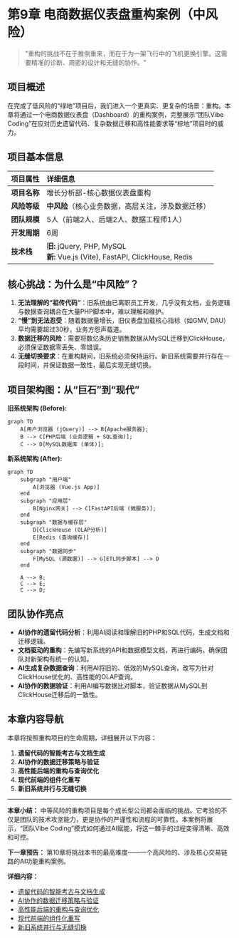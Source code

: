 # 第9章 电商数据仪表盘重构案例（中风险）

> "重构的挑战不在于推倒重来，而在于为一架飞行中的飞机更换引擎。这需要精准的诊断、周密的设计和无缝的协作。"

## 项目概述

在完成了低风险的“绿地”项目后，我们进入一个更真实、更复杂的场景：重构。本章将通过一个电商数据仪表盘（Dashboard）的重构案例，完整展示“团队Vibe Coding”在应对历史遗留代码、复杂数据迁移和高性能要求等“棕地”项目时的威力。

## 项目基本信息

| 项目属性 | 详细信息 |
| :--- | :--- |
| **项目名称** | 增长分析部-核心数据仪表盘重构 |
| **风险等级** | **中风险**（核心业务数据，高层关注，涉及数据迁移） |
| **团队规模** | 5人（前端2人、后端2人、数据工程师1人） |
| **开发周期** | 6周 |
| **技术栈** | **旧:** jQuery, PHP, MySQL<br>**新:** Vue.js (Vite), FastAPI, ClickHouse, Redis |

## 核心挑战：为什么是“中风险”？

1.  **无法理解的“祖传代码”**：旧系统由已离职员工开发，几乎没有文档，业务逻辑与数据查询耦合在大量PHP脚本中，难以理解和维护。
2.  **“慢”到无法忍受**：随着数据量增长，旧仪表盘加载核心指标（如GMV, DAU）平均需要超过30秒，业务方怨声载道。
3.  **数据迁移的风险**：需要将数亿条历史销售数据从MySQL迁移到ClickHouse，必须保证数据零丢失、零错误。
4.  **无缝切换要求**：在重构期间，旧系统必须保持运行。新旧系统需要并行存在一段时间，并保证数据一致性，最后实现无缝切换。

## 项目架构图：从“巨石”到“现代”

**旧系统架构 (Before):**
```mermaid
graph TD
    A[用户浏览器 (jQuery)] --> B{Apache服务器};
    B --> C[PHP后端 (业务逻辑 + SQL查询)];
    C --> D[MySQL数据库 (单体)];
```

**新系统架构 (After):**
```mermaid
graph TD
    subgraph "用户端"
        A[浏览器 (Vue.js App)]
    end
    subgraph "应用层"
        B[Nginx网关] --> C[FastAPI后端 (微服务)];
    end
    subgraph "数据与缓存层"
        D[ClickHouse (OLAP分析)]
        E[Redis (查询缓存)]
    end
    subgraph "数据同步"
        F[MySQL (源数据)] --> G[ETL同步脚本] --> D
    end

    A --> B;
    C --> E;
    C --> D;
```

## 团队协作亮点

- **AI协作的遗留代码分析**：利用AI阅读和理解旧的PHP和SQL代码，生成文档和迁移逻辑。
- **文档驱动的重构**：先编写新系统的API和数据模型文档，再进行编码，确保团队对新架构有统一的认知。
- **AI生成复杂数据查询**：利用AI将旧的、低效的MySQL查询，改写为针对ClickHouse优化的、高性能的OLAP查询。
- **AI协作的数据验证**：利用AI编写数据比对脚本，验证数据从MySQL到ClickHouse迁移后的一致性。

## 本章内容导航

本章将按照重构项目的生命周期，详细展开以下内容：
1.  **遗留代码的智能考古与文档生成**
2.  **AI协作的数据迁移策略与验证**
3.  **高性能后端的重构与查询优化**
4.  **现代前端的组件化重写**
5.  **新旧系统并行与无缝切换**

---

**本章小结：** 中等风险的重构项目是每个成长型公司都会面临的挑战。它考验的不仅是团队的技术攻坚能力，更是协作的严谨性和流程的可靠性。本案例将展示，“团队Vibe Coding”模式如何通过AI赋能，将这一棘手的过程变得清晰、高效和可控。

**下一章预告：** 第10章将挑战本书的最高难度——一个高风险的、涉及核心交易链路的AI功能重构案例。

**详细内容：**
- [遗留代码的智能考古与文档生成](chapter9/legacy-code-analysis.md)
- [AI协作的数据迁移策略与验证](chapter9/data-migration.md)
- [高性能后端的重构与查询优化](chapter9/backend-refactor.md)
- [现代前端的组件化重写](chapter9/frontend-rewrite.md)
- [新旧系统并行与无缝切换](chapter9/switch-over.md)